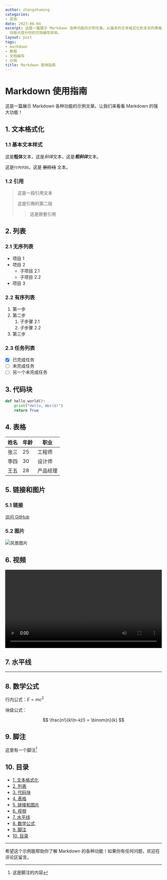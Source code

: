 ```yaml
---
author: zhangshuming
categories:
- 其他
date: 2023-06-04
excerpt: 这是一篇展示 Markdown 各种功能的示例文章。从基本的文本格式化到复杂的表格和数学公式，Markdown 都能轻松应对。掌握 Markdown
  将极大提升你的文档编写效率。
layout: post
tags:
- markdown
- 教程
- 文档编写
- 示例
title: Markdown 使用指南
---
```

# Markdown 使用指南

这是一篇展示 Markdown 各种功能的示例文章。让我们来看看 Markdown 的强大功能！

## 1. 文本格式化

### 1.1 基本文本样式

这是**粗体**文本，这是*斜体*文本，这是***粗斜体***文本。

这是`行内代码`，这是 ~~删除线~~ 文本。

### 1.2 引用

> 这是一段引用文本
> 
> 这是引用的第二段
> > 这是嵌套引用

## 2. 列表

### 2.1 无序列表

- 项目 1
- 项目 2
  - 子项目 2.1
  - 子项目 2.2
- 项目 3

### 2.2 有序列表

1. 第一步
2. 第二步
   1. 子步骤 2.1
   2. 子步骤 2.2
3. 第三步

### 2.3 任务列表

- [x] 已完成任务
- [ ] 未完成任务
- [ ] 另一个未完成任务

## 3. 代码块

```python
def hello_world():
    print("Hello, World!")
    return True
```

## 4. 表格

| 姓名 | 年龄 | 职业     |
|----|------|--------|
| 张三 | 25   | 工程师   |
| 李四 | 30   | 设计师   |
| 王五 | 28   | 产品经理 |

## 5. 链接和图片

### 5.1 链接

[访问 GitHub](https://github.com)

### 5.2 图片

![风景图片](https://picsum.photos/800/400)

## 6. 视频

<video width="100%" controls>
  <source src="https://www.w3schools.com/html/mov_bbb.mp4" type="video/mp4">
  您的浏览器不支持视频标签。
</video>

## 7. 水平线

---

## 8. 数学公式

行内公式：$E = mc^2$

块级公式：

$$
\frac{n!}{k!(n-k)!} = \binom{n}{k}
$$

## 9. 脚注

这里有一个脚注[^1]

[^1]: 这是脚注的内容

## 10. 目录

- [1. 文本格式化](#1-文本格式化)
- [2. 列表](#2-列表)
- [3. 代码块](#3-代码块)
- [4. 表格](#4-表格)
- [5. 链接和图片](#5-链接和图片)
- [6. 视频](#6-视频)
- [7. 水平线](#7-水平线)
- [8. 数学公式](#8-数学公式)
- [9. 脚注](#9-脚注)
- [10. 目录](#10-目录)

---

希望这个示例能帮助你了解 Markdown 的各种功能！如果你有任何问题，欢迎在评论区留言。
